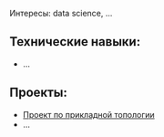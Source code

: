 Интересы: data science, ...

## Технические навыки:

- ...

## Проекты:

- [Проект по прикладной топологии](https://github.com/aefrt/project-topology)
- ...
